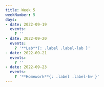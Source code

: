 ```yaml
---
title: Week 5
weekNumber: 5
days:
- date: 2022-09-19
  events:
    ? ''
- date: 2022-09-20
  events:
    ? '**Lab**{: .label .label-lab }'
- date: 2022-09-21
  events:
    ? ''
- date: 2022-09-23
  events:
    ? '**Homework**{: .label .label-hw }'
---
```

